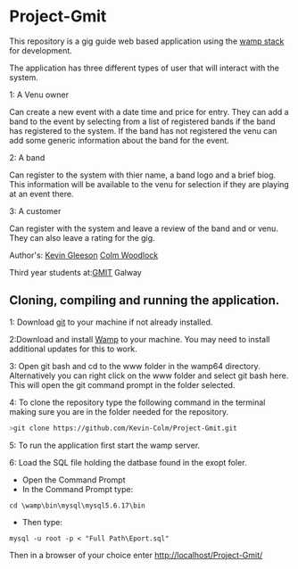 # Project-Gmit

This repository is a gig guide web based application using the [wamp stack](https://bitnami.com/stack/wamp) for development.

The application has three different types of user that will interact with the system.

1: A Venu owner
   
Can create a new event with a date time and price for entry.
They can add a band to the event by selecting from a list of registered bands if the band has registered to the system.
If the band has not registered the venu can add some generic information about the band for the event.
   
2: A band

 Can register to the system with thier name, a band logo and a brief biog.
 This information will be available to the venu for selection if they are playing at an event there.
          
3: A customer

 Can register with the system and leave a review of the band and or venu.
 They can also leave a rating for the gig.
          
Author's: [Kevin Gleeson](https://github.com/kevgleeson78)
          [Colm Woodlock](https://github.com/cwoodlock)

Third year students at:[GMIT](http://gmit.ie) Galway

## Cloning, compiling and running the application.

1: Download [git](https://git-scm.com/downloads) to your machine if not already installed.

2:Download and install [Wamp](http://www.wampserver.com/) to your machine.
You may need to install additional updates for this to work.

3: Open git bash and cd to the www folder in the wamp64 directory.
Alternatively you can right click on the www folder and select git bash here.
This will open the git command prompt in the folder selected.
 
 4: To clone the repository type the following command in the terminal making sure you are in the folder needed for the repository.
```bash
>git clone https://github.com/Kevin-Colm/Project-Gmit.git
```
5: To run the application first start the wamp server.

6: Load the SQL file holding the datbase found in the exopt foler.
* Open the Command Prompt
* In the Command Prompt type:
```CMD
cd \wamp\bin\mysql\mysql5.6.17\bin
```
*	Then type: 
```CMD
mysql -u root -p < "Full Path\Eport.sql"
```

Then in a browser of your choice enter [http://localhost/Project-Gmit/](http://localhost/Project-Gmit/)
